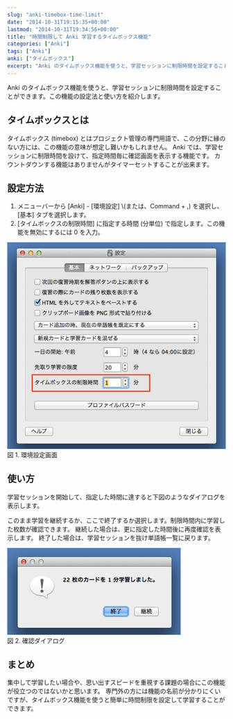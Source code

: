 ```yaml
---
slug: "anki-timebox-time-limit"
date: "2014-10-31T19:15:35+00:00"
lastmod: "2014-10-31T19:34:56+00:00"
title: "時間制限して Anki 学習するタイムボックス機能"
categories: ["Anki"]
tags: ["Anki"]
anki: ["タイムボックス"]
excerpt: "Anki のタイムボックス機能を使うと、学習セッションに制限時間を設定することができます。この機能の設定法と使い方を紹介します。How to use Timebox time limit on Anki."
---
```

<p>Anki のタイムボックス機能を使うと、学習セッションに制限時間を設定することができます。この機能の設定法と使い方を紹介します。</p>
<div class="sect1">
<h2 id="タイムボックスとは">タイムボックスとは</h2>
<div class="sectionbody">
<p>タイムボックス (timebox) とはプロジェクト管理の専門用語で、この分野に縁のない方には、この機能の意味が想定し難いかもしれません。
Anki では、学習セッションに制限時間を設けて、指定時間毎に確認画面を表示する機能です。
カウントダウンする機能はありませんがタイマーセットすることが出来ます。</p>
</div>
</div>
<div class="sect1">
<h2 id="設定方法">設定方法</h2>
<div class="sectionbody">
<ol>
<li>
メニューバーから [Anki] - [環境設定] \(または、Command + ,) を選択し、[基本] タブを選択します。
</li>
<li>
[タイムボックスの制限時間] に指定する時間 (分単位) で指定します。この機能を無効にするには 0 を入力。
</li>
</ol>
<div class="imageblock">
<div class="content">
<img src="/images/timebox-pref.png" alt="環境設定画面">
</div>
<div class="title">図 1. 環境設定画面</div>
</div>
</div>
</div>
<div class="sect1">
<h2 id="使い方">使い方</h2>
<div class="sectionbody">
<p>学習セッションを開始して、指定した時間に達すると下図のようなダイアログを表示します。</p>
<p>このまま学習を継続するか、ここで終了するか選択します。制限時間内に学習した枚数が確認できます。
継続した場合は、更に指定した時間後に再度確認を表示します。
終了した場合は、学習セッションを抜け単語帳一覧に戻ります。</p>
<div class="imageblock">
<div class="content">
<img src="/images/timebox-confirmation.png" alt="確認ダイアログ">
</div>
<div class="title">図 2. 確認ダイアログ</div>
</div>
</div>
</div>
<div class="sect1">
<h2 id="まとめ">まとめ</h2>
<div class="sectionbody">
<p>集中して学習したい場合や、思い出すスピードを重視する課題の場合にこの機能が役立つのではないかと思います。
専門外の方には機能の名前が分かりにくいですが、タイムボックス機能を使うと簡単に時間制限を設定して学習することができます。</p>
</div>
</div>


